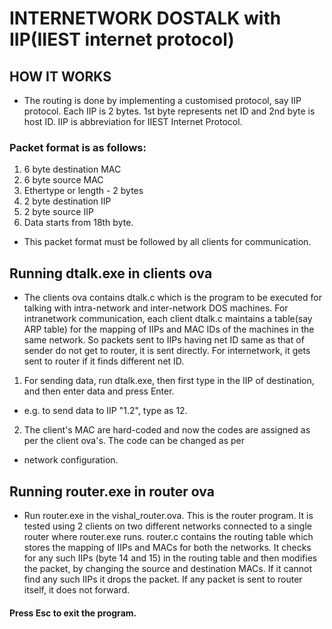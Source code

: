 # INTERNETWORK DOSTALK with IIP(IIEST internet protocol)

## HOW IT WORKS

- The routing is done by implementing a customised protocol, say IIP protocol. Each IIP is 2 bytes.
 1st byte represents net ID and 2nd byte is host ID. IIP is abbreviation for IIEST Internet Protocol.

### Packet format is as follows:
1. 6 byte destination MAC
2. 6 byte source MAC
3. Ethertype or length - 2 bytes
4. 2 byte destination IIP
5. 2 byte source IIP
6. Data starts from 18th byte.

- This packet format must be followed by all clients for communication. 

## Running dtalk.exe in clients ova
 
- The clients ova contains dtalk.c which is the program to be executed for talking with intra-network 
 and inter-network DOS machines. For intranetwork communication, each client dtalk.c maintains 
 a table(say ARP table) for the mapping of IIPs and MAC IDs of the machines in the same network. So packets 
 sent to IIPs having net ID same as that of sender do not get to router, it is sent directly. 
 For internetwork, it gets sent to router if it finds different net ID.

1. For sending data, run dtalk.exe, then first type in the IIP of destination, and then enter data and press Enter.
- e.g. to send data to IIP "1.2", type as 12<msg>.
2. The client's MAC are hard-coded and now the codes are assigned as per the client ova's. The code can be changed as per
- network configuration.

## Running router.exe in router ova

- Run router.exe in the vishal_router.ova. This is the router program. It is tested using 
 2 clients on two different networks connected to a single router where router.exe runs. 
 router.c contains the routing table which stores the mapping of IIPs and MACs for both the networks. 
 It checks for any such IIPs (byte 14 and 15) in the routing table and then modifies the packet, 
 by changing the source and destination MACs. If it cannot find any such IIPs it drops the packet. 
 If any packet is sent to router itself, it does not forward.

#### Press Esc to exit the program.

